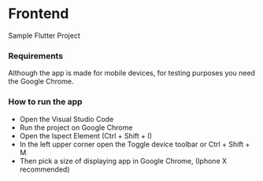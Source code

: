 # Frontend

Sample Flutter Project

### Requirements

Although the app is made for mobile devices, for testing purposes you need the Google Chrome.  

### How to run the app

- Open the Visual Studio Code  
- Run the project on Google Chrome  
- Open the Ispect Element (Ctrl + Shift + I)  
- In the left upper corner open the Toggle device toolbar or Ctrl + Shift + M  
- Then pick a size of displaying app in Google Chrome, (Iphone X recommended)  